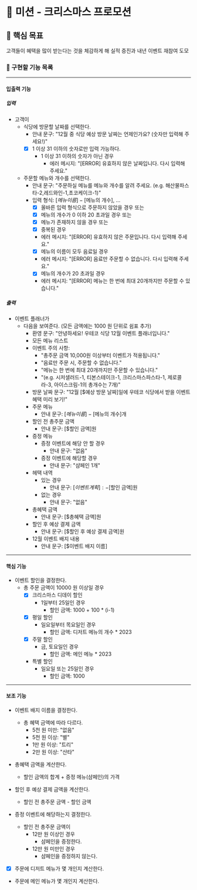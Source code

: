 # 🎄 미션 - 크리스마스 프로모션

## 📮 핵심 목표

고객들이 혜택을 많이 받는다는 것을 체감하게 해 실적 증진과 내년 이벤트 재참여 도모

### 🚀 구현할 기능 목록

---

#### 입출력 기능

##### 입력

- 고객이
    - 식당에 방문할 날짜를 선택한다.
        - 안내 문구: "12월 중 식당 예상 방문 날짜는 언제인가요? (숫자만 입력해 주세요!)"
        - [x] 1 이상 31 이하의 숫자로만 입력 가능하다.
            - 1 이상 31 이하의 숫자가 아닌 경우
                - 에러 메시지: "[ERROR] 유효하지 않은 날짜입니다. 다시 입력해 주세요."

    - 주문할 메뉴와 개수를 선택한다.
        - 안내 문구: "주문하실 메뉴를 메뉴와 개수를 알려 주세요. (e.g. 해산물파스타-2,레드와인-1,초코케이크-1)"
        - 입력 형식: [$메뉴 이름]-[$메뉴의 개수], ...
            - [x] 올바른 입력 형식으로 주문하지 않았을 경우 또는
            - [x] 메뉴의 개수가 0 이하 20 초과일 경우 또는
            - [x] 메뉴가 존재하지 않을 경우 또는
            - [x] 중복된 경우
             - 에러 메시지: "[ERROR] 유효하지 않은 주문입니다. 다시 입력해 주세요."
            - [x] 메뉴의 이름이 모두 음료일 경우
             - 에러 메시지: "[ERROR] 음료만 주문할 수 없습니다. 다시 입력해 주세요."
            - [x] 메뉴의 개수가 20 초과일 경우
             - 에러 메시지: "[ERROR] 메뉴는 한 번에 최대 20개까지만 주문할 수 있습니다."

##### 출력

- 이벤트 플래너가
    - 다음을 보여준다. (모든 금액에는 1000 원 단위로 쉼표 추가)
        - 환영 문구: "안녕하세요! 우테코 식당 12월 이벤트 플래너입니다."
        - 모든 메뉴 리스트
        - 이벤트 주의 사항: 
          - "총주문 금액 10,000원 이상부터 이벤트가 적용됩니다."
          - "음료만 주문 시, 주문할 수 없습니다."
          - "메뉴는 한 번에 최대 20개까지만 주문할 수 있습니다."
          - "(e.g. 시저샐러드-1, 티본스테이크-1, 크리스마스파스타-1, 제로콜라-3, 아이스크림-1의 총개수는 7개)"
        - 방문 날짜 문구: "12월 [$예상 방문 날짜]일에 우테코 식당에서 받을 이벤트 혜택 미리 보기!"
        - 주문 메뉴
            - 안내 문구: [$메뉴 이름] - [$메뉴의 개수]개
        - 할인 전 총주문 금액
            - 안내 문구: [$할인 금액]원
        - 증정 메뉴
            - 증정 이벤트에 해당 안 할 경우
                - 안내 문구: "없음"
            - 증정 이벤트에 해당할 경우
                - 안내 문구: "샴페인 1개"
        - 헤택 내역
            - 있는 경우
                - 안내 문구: [$이벤트 계획]: -[$할인 금액]원
            - 없는 경우
                - 안내 문구: "없음"
        - 총혜택 금액
            - 안내 문구: [$총혜택 금액]원
        - 할인 후 예상 결제 금액
            - 안내 문구: [$할인 후 예상 결제 금액]원
        - 12월 이벤트 배지 내용
            - 안내 문구: [$이벤트 배지 이름]

---

#### 핵심 기능

- 이벤트 할인을 결정한다.
    - 총 주문 금액이 10000 원 이상일 경우
        - [x] 크리스마스 디데이 할인
            - 1일부터 25일인 경우
                - 할인 금액: 1000 + 100 * (i-1)
        - [x] 평일 할인
            - 일요일부터 목요일인 경우
                - 할인 금액: 디저트 메뉴의 개수 * 2023
        - [x] 주말 할인
            - 금, 토요일인 경우
                - 할인 금액: 메인 메뉴 * 2023
        - 특별 할인
            - 일요일 또는 25일인 경우
                - 할인 금액: 1000

---

#### 보조 기능

- 이벤트 배지 이름을 결정한다.
    - 총 혜택 금액에 따라 다르다.
        - 5천 원 미만: "없음"
        - 5천 원 이상: "별"
        - 1만 원 이상: "트리"
        - 2만 원 이상: "산타"

- 총혜택 금액을 계산한다.
    - 할인 금액의 합계 + 증정 메뉴(샴페인)의 가격

- 할인 후 예상 결제 금액을 계산한다.
    - 할인 전 총주문 금액 - 할인 금액

- 증정 이벤트에 해당하는지 결정한다.
    - 할인 전 총주문 금액이
        - 12만 원 이상인 경우
            - 샴페인을 증정한다.
        - 12만 원 미만인 경우
            - 샴페인을 증정하지 않는다.

- [x] 주문에 디저트 메뉴가 몇 개인지 계산한다.
- 주문에 메인 메뉴가 몇 개인지 계산한다.